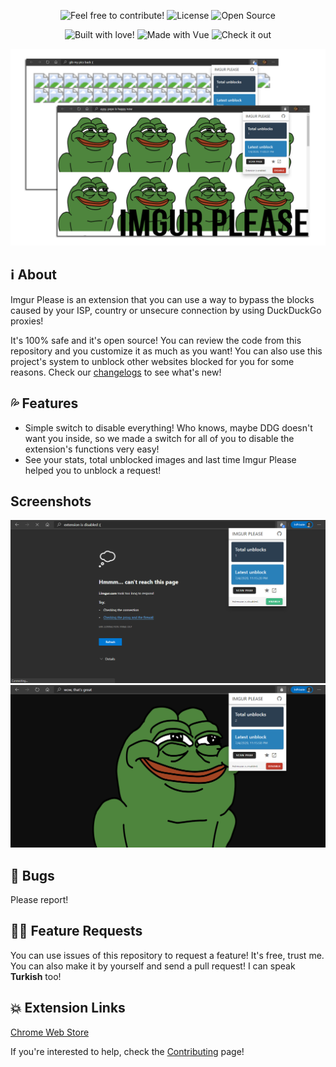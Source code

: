 <p align="center">
  <img src="https://img.shields.io/badge/contributions-welcome-brightgreen.svg?style=flat" alt="Feel free to contribute!" />
  <img src="https://camo.githubusercontent.com/d19ab0838f1c52f86c8f7f608f8d14b5d04158e9/68747470733a2f2f696d672e736869656c64732e696f2f62616467652f6c6963656e73652d4d49542d6c69676874677261792e737667" alt="License" data-canonical-src="https://img.shields.io/badge/license-MIT-lightgray.svg">
  <img src="https://badges.frapsoft.com/os/v1/open-source.svg?v=103" alt="Open Source" />
</p>

<p align="center">
  <img src="http://forthebadge.com/images/badges/built-with-love.svg" alt="Built with love!" />
  <img src="https://forthebadge.com/images/badges/made-with-vue.svg" alt="Made with Vue" />
  <img src="https://forthebadge.com/images/badges/check-it-out.svg" alt="Check it out" />
</p>

![main-image](./images/branding.png "Cool, right?")

## ℹ️ About

Imgur Please is an extension that you can use a way to bypass the blocks caused by your ISP, country or unsecure connection by using DuckDuckGo proxies!

It's 100% safe and it's open source! You can review the code from this repository and you customize it as much as you want! You can also use this project's system to unblock other websites blocked for you for some reasons. Check our [changelogs](https://github.com/eggsydev/imgur-please/blob/master/CHANGELOGS.md) to see what's new!

## 💦 Features

- Simple switch to disable everything! Who knows, maybe DDG doesn't want you inside, so we made a switch for all of you to disable the extension's functions very easy!
- See your stats, total unblocked images and last time Imgur Please helped you to unblock a request!

## Screenshots

![image1](./images/extension-disabled.png "Extension isn't activated.")
![image1-1](./images/extension-enabled.png "Extension is active!")

## 🔧 Bugs

Please report!

## 💁🏻 Feature Requests

You can use issues of this repository to request a feature! It's free, trust me. You can also make it by yourself and send a pull request! I can speak **Turkish** too!

## 💥 Extension Links

[Chrome Web Store](https://chrome.google.com/webstore/detail/imgur-please/lpngbkmgnehdkkobdbieckjpphkohffd)

If you're interested to help, check the [Contributing](https://github.com/eggsydev/imgur-please/blob/master/CONTRIBUTING.md) page!
